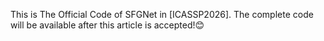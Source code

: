This is The Official Code of SFGNet in [ICASSP2026]. The complete code will be available after this article is accepted!😊
